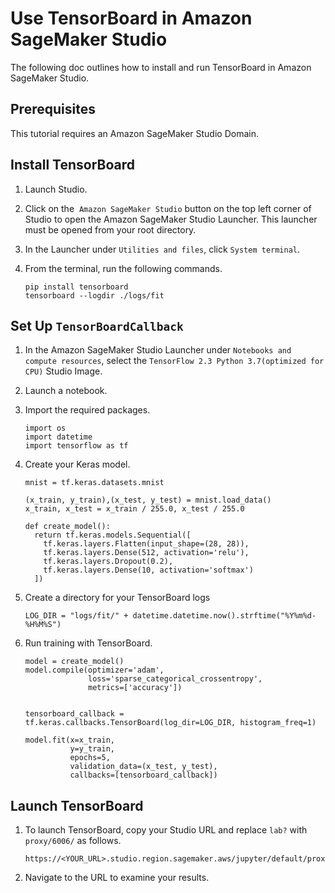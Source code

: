 # Use TensorBoard in Amazon SageMaker Studio<a name="studio-tensorboard"></a>

 The following doc outlines how to install and run TensorBoard in Amazon SageMaker Studio\. 

## Prerequisites<a name="studio-tensorboard-prereq"></a>

This tutorial requires an Amazon SageMaker Studio Domain\. 

## Install TensorBoard<a name="studio-tensorboard-install"></a>

1. Launch Studio\. 

1. Click on the  `Amazon SageMaker Studio` button on the top left corner of Studio to open the Amazon SageMaker Studio Launcher\. This launcher must be opened from your root directory\. 

1. In the Launcher under `Utilities and files`, click `System terminal`\. 

1. From the terminal, run the following commands\. 

   ```
   pip install tensorboard 
   tensorboard --logdir ./logs/fit
   ```

## Set Up `TensorBoardCallback`<a name="studio-tensorboard-setup"></a>

1. In the Amazon SageMaker Studio Launcher under `Notebooks and compute resources`, select the `TensorFlow 2.3 Python 3.7(optimized for CPU)` Studio Image\. 

1. Launch a notebook\. 

1. Import the required packages\. 

   ```
   import os 
   import datetime 
   import tensorflow as tf
   ```

1. Create your Keras model\. 

   ```
   mnist = tf.keras.datasets.mnist
   
   (x_train, y_train),(x_test, y_test) = mnist.load_data()
   x_train, x_test = x_train / 255.0, x_test / 255.0
   
   def create_model():
     return tf.keras.models.Sequential([
       tf.keras.layers.Flatten(input_shape=(28, 28)),
       tf.keras.layers.Dense(512, activation='relu'),
       tf.keras.layers.Dropout(0.2),
       tf.keras.layers.Dense(10, activation='softmax')
     ])
   ```

1. Create a directory for your TensorBoard logs 

   ```
   LOG_DIR = "logs/fit/" + datetime.datetime.now().strftime("%Y%m%d-%H%M%S")
   ```

1. Run training with TensorBoard\. 

   ```
   model = create_model()
   model.compile(optimizer='adam',
                 loss='sparse_categorical_crossentropy',
                 metrics=['accuracy'])
                 
                 
   tensorboard_callback = tf.keras.callbacks.TensorBoard(log_dir=LOG_DIR, histogram_freq=1)
   
   model.fit(x=x_train,
             y=y_train,
             epochs=5,
             validation_data=(x_test, y_test),
             callbacks=[tensorboard_callback])
   ```

## Launch TensorBoard<a name="studio-tensorboard-launch"></a>

1. To launch TensorBoard, copy your Studio URL and replace `lab?` with `proxy/6006/` as follows\. 

   ```
   https://<YOUR_URL>.studio.region.sagemaker.aws/jupyter/default/proxy/6006/
   ```

1. Navigate to the URL to examine your results\. 